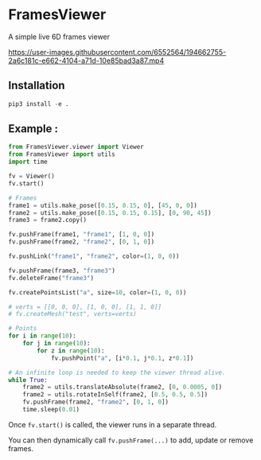 # FramesViewer 

A simple live 6D frames viewer

https://user-images.githubusercontent.com/6552564/194662755-2a6c181c-e662-4104-a71d-10e85bad3a87.mp4

## Installation
```python
pip3 install -e .
```

## Example : 
```python
from FramesViewer.viewer import Viewer 
from FramesViewer import utils
import time

fv = Viewer()
fv.start()

# Frames
frame1 = utils.make_pose([0.15, 0.15, 0], [45, 0, 0])
frame2 = utils.make_pose([0.15, 0.15, 0.15], [0, 90, 45])
frame3 = frame2.copy()

fv.pushFrame(frame1, "frame1", [1, 0, 0])
fv.pushFrame(frame2, "frame2", [0, 1, 0])

fv.pushLink("frame1", "frame2", color=(1, 0, 0))

fv.pushFrame(frame3, "frame3")
fv.deleteFrame("frame3")

fv.createPointsList("a", size=10, color=(1, 0, 0))

# verts = [[0, 0, 0], [1, 0, 0], [1, 1, 0]]
# fv.createMesh("test", verts=verts)

# Points
for i in range(10):
    for j in range(10):
        for z in range(10):
            fv.pushPoint("a", [i*0.1, j*0.1, z*0.1])

# An infinite loop is needed to keep the viewer thread alive.
while True:
    frame2 = utils.translateAbsolute(frame2, [0, 0.0005, 0])
    frame2 = utils.rotateInSelf(frame2, [0.5, 0.5, 0.5])
    fv.pushFrame(frame2, "frame2", [0, 1, 0])
    time.sleep(0.01)

```

Once `fv.start()` is called, the viewer runs in a separate thread. 

You can then dynamically call `fv.pushFrame(...)` to add, update or remove frames.


